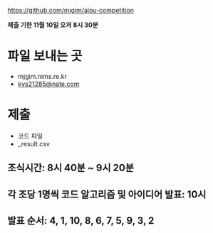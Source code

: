 https://github.com/mjgim/ajou-competition

**제출 기한 11월 10일 오저 8시 30분**

# 파일 보내는 곳
- mjgim.nims.re.kr
- kys21285@nate.com

# 제출
- 코드 파일
- _result.csv

## 조식시간: 8시 40분 ~ 9시 20분
## 각 조당 1명씩 코드 알고리즘 및 아이디어 발표: 10시
## 발표 순서: 4,  1, 10,  8,  6,  7,  5,  9,  3,  2
